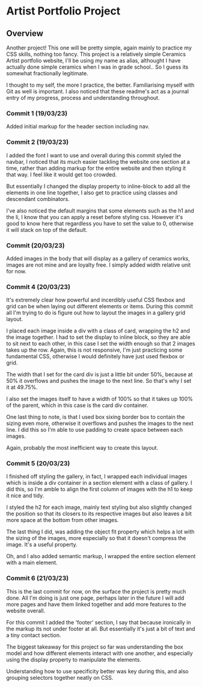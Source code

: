 # Artist Portfolio Project

## Overview
Another project! This one will be pretty simple, again mainly to practice my CSS skills, nothing too fancy. This project is a relatively simple Ceramics Artist portfolio website, I'll be using my name as alias, althought I have actually done simple ceramics when I was in grade school.. So I guess its somewhat fractionally legitimate. 

I thought to my self, the more I practice, the better. Familiarising myself with Git as well is important. I also noticed that these readme's act as a journal entry of my progress, process and understanding throughout.

### Commit 1 (19/03/23)
Added initial markup for the header section including nav.

### Commit 2 (19/03/23)
I added the font I want to use and overall during this commit styled the navbar, I noticed that its much easier tackling the website one section at a time, rather than adding markup for the entire website and then styling it that way. I feel like it would get too crowded. 

But essentially I changed the display property to inline-block to add all the elements in one line together, I also get to practice using classes and descendant combinators. 

I've also noticed the default margins that some elements such as the h1 and the li, I know that you can apply a reset before styling css. However it's good to know here that regardless you have to set the value to 0, otherwise it will stack on top of the default.

### Commit (20/03/23)
Added images in the body that will display as a gallery of ceramics works, images are not mine and are loyalty free. I simply added width relative unit for now. 

### Commit 4 (20/03/23)
It's extremely clear how powerful and incerdibly useful  CSS flexbox and grid can be when laying out different elements or items. During this commit all I'm trying to do is figure out how to layout the images in a gallery grid layout. 

I placed each image inside a div with a class of card, wrapping the h2 and the image together. I had to set the display to inline block, so they are able to sit next to each other, in this case I set the width enough so that 2 images takes up the row. Again, this is not responsive, I'm just practicing some fundamental CSS, otherwise I would definitely have just used flexbox or grid. 

The width that I set for the card div is just a little bit under 50%, because at 50% it overflows and pushes the image to the next line. So that's why I set it at 49.75%.

I also set the images itself to have a width of 100% so that it takes up 100% of the parent, which in this case is the card div container.

One last thing to note, is that I used box sixing border box to contain the sizing even more, otherwise it overflows and pushes the images to the next line. I did this so I'm able to use padding to create space between each images.

Again, probably the most inefficient way to create this layout.

### Commit 5 (20/03/23)
I finished off styling the gallery, in fact, I wrapped each individual images which is inside a div container in a section element with a class of gallery. I did this, so I'm amble to align the first column of images with the h1 to keep it nice and tidy. 

I styled the h2 for each image, mainly text styling but also slightly changed the position so that its closers to its respective images but also leaves a bit more space at the bottom from other images. 

The last thing I did, was adding the object fit property which helps a lot with the sizing of the images, more especially so that it doesn't compress the image. It's a useful property.

Oh, and I also added semantic markup, I wrapped the entire section element with a main element. 

### Commit 6 (21/03/23)
This is the last commit for now, on the surface the project is pretty much done. All I'm doing is just one page, perhaps later in the future I will add more pages and have them linked together and add more features to the website overall. 

For this commit I added the 'footer' section, I say that because ironically in the markup its not under footer at all. But essentially it's just a bit of text and a tiny contact section. 

The biggest takeaway for this project so far was understanding the box model and how different elements interact with one another, and especially using the display property to manipulate the elements. 

Understanding how to use specificity better was key during this, and also grouping selectors together neatly on CSS. 